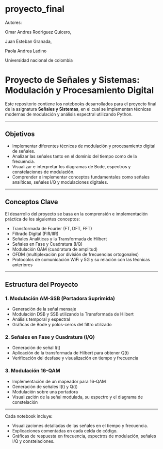 # proyecto_final

 Autores:

Omar Andres Rodriguez Quicero,

Juan Esteban Granada,

Paola Andrea Ladino 

Universidad nacional de colombia 

#  Proyecto de Señales y Sistemas: Modulación y Procesamiento Digital

Este repositorio contiene los notebooks desarrollados para el proyecto final de la asignatura **Señales y Sistemas**, en el cual se implementan técnicas modernas de modulación y análisis espectral utilizando Python.

---

##  Objetivos

- Implementar diferentes técnicas de modulación y procesamiento digital de señales.
- Analizar las señales tanto en el dominio del tiempo como de la frecuencia.
- Visualizar e interpretar los diagramas de Bode, espectros y constelaciones de modulación.
- Comprender e implementar conceptos fundamentales como señales analíticas, señales I/Q y modulaciones digitales.

---

##  Conceptos Clave

El desarrollo del proyecto se basa en la comprensión e implementación práctica de los siguientes conceptos:

- Transformada de Fourier (FT, DFT, FFT)
- Filtrado Digital (FIR/IIR)
- Señales Analíticas y la Transformada de Hilbert
- Señales en Fase y Cuadratura (I/Q)
- Modulación QAM (cuadratura de amplitud)
- OFDM (multiplexación por división de frecuencias ortogonales)
- Protocolos de comunicación WiFi y 5G y su relación con las técnicas anteriores

---

##  Estructura del Proyecto

### 1. Modulación AM-SSB (Portadora Suprimida)
- Generación de la señal mensaje
- Modulación DSB y SSB utilizando la Transformada de Hilbert
- Análisis temporal y espectral
- Gráficas de Bode y polos-ceros del filtro utilizado

### 2. Señales en Fase y Cuadratura (I/Q)
- Generación de señal I(t)
- Aplicación de la transformada de Hilbert para obtener Q(t)
- Verificación del desfase y visualización en tiempo y frecuencia

### 3. Modulación 16-QAM
- Implementación de un mapeador para 16-QAM
- Generación de señales I(t) y Q(t)
- Modulación sobre una portadora
- Visualización de la señal modulada, su espectro y el diagrama de constelación

---

Cada notebook incluye:

- Visualizaciones detalladas de las señales en el tiempo y frecuencia.
- Explicaciones comentadas en cada celda de código.
- Gráficas de respuesta en frecuencia, espectros de modulación, señales I/Q y constelaciones.

